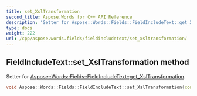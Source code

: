```yaml
---
title: set_XslTransformation
second_title: Aspose.Words for C++ API Reference
description: 'Setter for Aspose::Words::Fields::FieldIncludeText::get_XslTransformation.'
type: docs
weight: 222
url: /cpp/aspose.words.fields/fieldincludetext/set_xsltransformation/
---
```

## FieldIncludeText::set_XslTransformation method


Setter for [Aspose::Words::Fields::FieldIncludeText::get_XslTransformation](../get_xsltransformation/).

```cpp
void Aspose::Words::Fields::FieldIncludeText::set_XslTransformation(const System::String &value)
```

